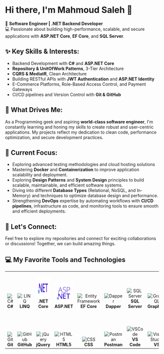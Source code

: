 # Hi there, I'm Mahmoud Saleh 👋
🌟 **Software Engineer | .NET Backend Developer**  
💻 Passionate about building high-performance, scalable, and secure applications with **ASP.NET Core**, **EF Core**, and **SQL Server**.

## ✨ Key Skills & Interests:
- Backend Development with **C#** and **ASP.NET Core**
- **Repository & UnitOfWork Patterns**, 3-Tier Architecture
- **CQRS & MediatR**, Clean Architecture
- Building RESTful APIs with **JWT Authentication** and **ASP.NET Identity**
- E-Commerce Platforms, Role-Based Access Control, and Payment Gateways
- CI/CD pipelines and Version Control with **Git & GitHub**

## 🚀 What Drives Me:
As a Programming geek and aspiring **world-class software engineer**, I'm constantly learning and honing my skills to create robust and user-centric applications. My projects reflect my dedication to clean code, performance optimization, and secure development practices.

## 🎯 Current Focus:
- Exploring advanced testing methodologies and cloud hosting solutions
- Mastering **Docker** and **Containerization** to improve application scalability and deployment.
- Exploring **Design Patterns** and **System Design** principles to build scalable, maintainable, and efficient software systems.
- Diving into different **Database Types** (Relational, NoSQL, and In-Memory) and techniques to optimize database design and performance.
- Strengthening **DevOps** expertise by automating workflows with **CI/CD pipelines**, infrastructure as code, and monitoring tools to ensure smooth and efficient deployments.

## 📌 Let's Connect:
Feel free to explore my repositories and connect for exciting collaborations or discussions! Together, we can build amazing things.


## 💻 My Favorite Tools and Technologies

<table align="center" style="table-layout: fixed; width: 100%; border-spacing: 10px;"> 
  <tr> 
    <td align="center" style="width: 120px; height: 120px; vertical-align: bottom;">
      <img src="https://techstack-generator.vercel.app/csharp-icon.svg" alt="C#" width="65" height="65" /> 
      <br><strong>C#</strong> 
    </td> 
    <td align="center" style="width: 120px; height: 120px; vertical-align: bottom;">
      <img src="https://simpleicons.org/icons/awslambda.svg" alt="LINQ" width="65" height="65" /> 
      <br><strong>LINQ</strong> 
    </td>     
    <td align="center" style="width: 120px; height: 120px; vertical-align: bottom;">
        <img src="https://github.com/campusMVP/dotnetLogoPack/blob/main/dotNET/bitmap/logo_.NET_RGB.png" alt=".NET" width="65" height="65" /> 
        <br><strong>.NET Core</strong> 
      </td> 
        <td align="center" style="width: 120px; height: 120px; vertical-align: bottom;">
      <img src="https://github.com/campusMVP/dotnetLogoPack/blob/main/ASP.NET/bitmap/logo_ASP.NET_RGB_square.png" alt="ASP.NET" width="65" height="65" /> 
      <br><strong>ASP.NET</strong> 
    </td> 
        <td align="center" style="width: 120px; height: 120px; vertical-align: bottom;">
      <img src="https://github.com/campusMVP/dotnetCoreLogoPack/blob/master/Entity%20Framework%20Core/Bitmap%20RGB/Bitmap-BIG_Entity-Framework-Logo_2colors_Square_RGB.png" alt="Entity Framework" width="65" height="65" /> 
      <br><strong>EF Core</strong> 
    </td>
        <td align="center" style="width: 120px; height: 120px; vertical-align: bottom;">
      <img src="https://repository-images.githubusercontent.com/1613345/9d4ed380-a8e8-11eb-9f21-c8c87b0f4275" alt="Dapper" width="65" height="65" /> 
      <br><strong>Dapper</strong> 
    </td> 
        <td align="center" style="width: 120px; height: 120px; vertical-align: bottom;">
      <img src="https://img.icons8.com/?size=100&id=laYYF3dV0Iew&format=png&color=000000" alt="SQL Server" width="65" height="65" /> 
      <br><strong>SQL Server</strong> 
    </td>
    <td align="center" style="width: 120px; height: 120px; vertical-align: bottom;">
      <img src="https://skillicons.dev/icons?i=graphql" alt="GraphQL" width="65" height="65" /> 
      <br><strong>GraphQL</strong> 
    </td> 
  </tr> 
  <tr>  
    <td align="center" style="width: 120px; height: 120px; vertical-align: bottom;">
      <img src="https://user-images.githubusercontent.com/25181517/192108372-f71d70ac-7ae6-4c0d-8395-51d8870c2ef0.png" alt="Git" width="65" height="65" /> 
      <br><strong>Git</strong> 
    </td> 
    <td align="center" style="width: 120px; height: 120px; vertical-align: bottom;">
      <img src="https://techstack-generator.vercel.app/github-icon.svg" alt="GitHub" width="65" height="65" /> 
      <br><strong>GitHub</strong> 
    </td>  
    <td align="center" style="width: 120px; height: 120px; vertical-align: bottom;">
      <img src="https://skillicons.dev/icons?i=jquery" alt="jQuery" width="65" height="65" /> 
      <br><strong>jQuery</strong> 
    </td> 
    <td align="center" style="width: 120px; height: 120px; vertical-align: bottom;">
      <img src="https://skillicons.dev/icons?i=html" alt="HTML5" width="65" height="65" /> 
      <br><strong>HTML5</strong> 
    </td> 
    <td align="center" style="width: 120px; height: 120px; vertical-align: bottom;">
      <img src="https://skillicons.dev/icons?i=css" alt="CSS" width="65" height="65" /> 
      <br><strong>CSS</strong>
    </td>
    <td align="center" style="width: 120px; height: 120px; vertical-align: bottom;">
      <img src="https://skillicons.dev/icons?i=postman" alt="Postman" width="65" height="65" /> 
      <br><strong>Postman</strong> 
    </td>
     </td>
        <td align="center" style="width: 120px; height: 120px; vertical-align: bottom;">
      <img src="https://skillicons.dev/icons?i=vscode" alt="VSCode" width="65" height="65" /> 
      <br><strong>VS Code</strong> 
    </td> 
        <td align="center" style="width: 120px; height: 120px; vertical-align: bottom;">
      <img src="https://skillicons.dev/icons?i=visualstudio" alt="Visual Studio" width="65" height="65" /> 
      <br><strong>VS</strong> 
    </td>
  </tr> 
</table>
